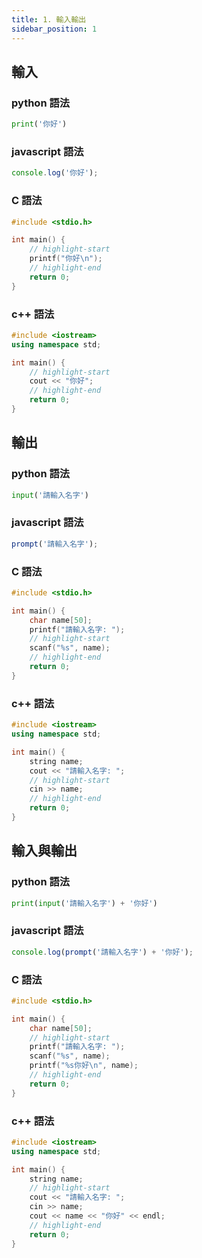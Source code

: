 ```yaml
---
title: 1. 輸入輸出
sidebar_position: 1
---
```


## 輸入

### python 語法

```py
print('你好')
```

### javascript 語法

```js
console.log('你好');
```

### C 語法

```c
#include <stdio.h>

int main() {
    // highlight-start
    printf("你好\n");
    // highlight-end
    return 0;
}
```

### c++ 語法

```cpp
#include <iostream>
using namespace std;

int main() {
    // highlight-start
    cout << "你好";
    // highlight-end
    return 0;
}
```

## 輸出

### python 語法

```py
input('請輸入名字')
```

### javascript 語法

```js
prompt('請輸入名字');
```

### C 語法

```c
#include <stdio.h>

int main() {
    char name[50];
    printf("請輸入名字: ");
    // highlight-start
    scanf("%s", name);
    // highlight-end
    return 0;
}
```

### c++ 語法

```cpp
#include <iostream>
using namespace std;

int main() {
    string name;
    cout << "請輸入名字: ";
    // highlight-start
    cin >> name;
    // highlight-end
    return 0;
}
```

## 輸入與輸出

### python 語法

```py
print(input('請輸入名字') + '你好')
```

### javascript 語法

```js
console.log(prompt('請輸入名字') + '你好');
```

### C 語法
```c
#include <stdio.h>

int main() {
    char name[50];
    // highlight-start
    printf("請輸入名字: ");
    scanf("%s", name);
    printf("%s你好\n", name);
    // highlight-end
    return 0;
}
```

### c++ 語法

```cpp
#include <iostream>
using namespace std;

int main() {
    string name;
    // highlight-start
    cout << "請輸入名字: ";
    cin >> name;
    cout << name << "你好" << endl;
    // highlight-end
    return 0;
}
```